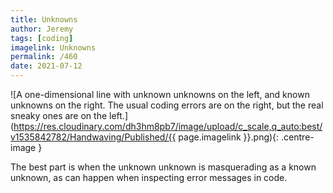 ```yaml
---
title: Unknowns
author: Jeremy
tags: [coding]
imagelink: Unknowns
permalink: /460
date: 2021-07-12
---
```


![A one-dimensional line with unknown unknowns on the left, and known unknowns on the right. The usual coding errors are on the right, but the real sneaky ones are on the left.](https://res.cloudinary.com/dh3hm8pb7/image/upload/c_scale,q_auto:best/v1535842782/Handwaving/Published/{{ page.imagelink }}.png){: .centre-image }

The best part is when the unknown unknown is masquerading as a known unknown, as can happen when inspecting error messages in code.
